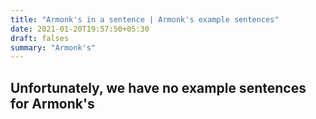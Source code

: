 ```yaml
---
title: "Armonk's in a sentence | Armonk's example sentences"
date: 2021-01-20T19:57:50+05:30
draft: falses
summary: "Armonk's"
---
```

## Unfortunately, we have no example sentences for Armonk's                 
